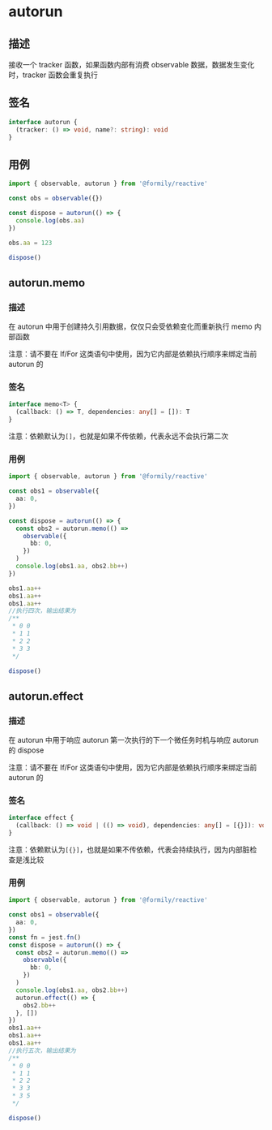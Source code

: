 # autorun

## 描述

接收一个 tracker 函数，如果函数内部有消费 observable 数据，数据发生变化时，tracker 函数会重复执行

## 签名

```ts
interface autorun {
  (tracker: () => void, name?: string): void
}
```

## 用例

```ts
import { observable, autorun } from '@formily/reactive'

const obs = observable({})

const dispose = autorun(() => {
  console.log(obs.aa)
})

obs.aa = 123

dispose()
```

## autorun.memo

### 描述

在 autorun 中用于创建持久引用数据，仅仅只会受依赖变化而重新执行 memo 内部函数

注意：请不要在 If/For 这类语句中使用，因为它内部是依赖执行顺序来绑定当前 autorun 的

### 签名

```ts
interface memo<T> {
  (callback: () => T, dependencies: any[] = []): T
}
```

注意：依赖默认为`[]`，也就是如果不传依赖，代表永远不会执行第二次

### 用例

```ts
import { observable, autorun } from '@formily/reactive'

const obs1 = observable({
  aa: 0,
})

const dispose = autorun(() => {
  const obs2 = autorun.memo(() =>
    observable({
      bb: 0,
    })
  )
  console.log(obs1.aa, obs2.bb++)
})

obs1.aa++
obs1.aa++
obs1.aa++
//执行四次，输出结果为
/**
 * 0 0
 * 1 1
 * 2 2
 * 3 3
 */

dispose()
```

## autorun.effect

### 描述

在 autorun 中用于响应 autorun 第一次执行的下一个微任务时机与响应 autorun 的 dispose

注意：请不要在 If/For 这类语句中使用，因为它内部是依赖执行顺序来绑定当前 autorun 的

### 签名

```ts
interface effect {
  (callback: () => void | (() => void), dependencies: any[] = [{}]): void
}
```

注意：依赖默认为`[{}]`，也就是如果不传依赖，代表会持续执行，因为内部脏检查是浅比较

### 用例

```ts
import { observable, autorun } from '@formily/reactive'

const obs1 = observable({
  aa: 0,
})
const fn = jest.fn()
const dispose = autorun(() => {
  const obs2 = autorun.memo(() =>
    observable({
      bb: 0,
    })
  )
  console.log(obs1.aa, obs2.bb++)
  autorun.effect(() => {
    obs2.bb++
  }, [])
})
obs1.aa++
obs1.aa++
obs1.aa++
//执行五次，输出结果为
/**
 * 0 0
 * 1 1
 * 2 2
 * 3 3
 * 3 5
 */

dispose()
```
